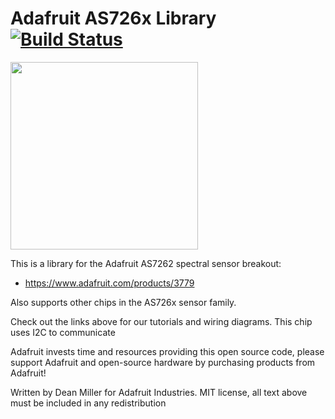 # Adafruit AS726x Library [![Build Status](https://github.com/adafruit/Adafruit_AS726x/workflows/Arduino%20Library%20CI/badge.svg)](https://github.com/adafruit/Adafruit_AS726x/actions)

<img src="https://cdn-shop.adafruit.com/970x728/3779-00.jpg" height="300"/>

This is a library for the Adafruit AS7262 spectral sensor breakout:
  * https://www.adafruit.com/products/3779

Also supports other chips in the AS726x sensor family.
 
Check out the links above for our tutorials and wiring diagrams. This chip uses I2C to communicate

Adafruit invests time and resources providing this open source code, please support Adafruit and open-source hardware by purchasing products from Adafruit!

Written by Dean Miller for Adafruit Industries.
MIT license, all text above must be included in any redistribution
